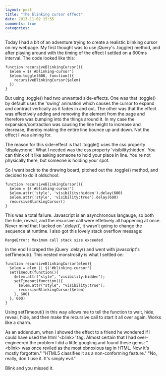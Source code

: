 ```yaml
---
layout: post
title: "The blinking cursor effect"
date: 2013-11-02 15:55
comments: true
categories:
---
```


Today I had a bit of an adventure trying to create a realistic blinking cursor on my webpage. My first thought was to use jQuery's .toggle() method, and after playing around with the timing of the effect I settled on a 600ms interval. The code looked like this:

	function recursiveBlinkingCursor(){
	  $elem = $('#blinking-cursor')
	  $elem.toggle(600, function(){
	    recursiveBlinkingCursor($elem)
	  })
	}

But using .toggle() had two unwanted side-effects. One was that .toggle() by default uses the 'swing' animation which causes the cursor to expand and contract vertically as it fades in and out. The other was that the effect was effectively adding and removing the element from the page and therefore was bumping into the things around it. In my case the expansion/contraction was causing the line height to increase and decrease, thereby making the entire line bounce up and down. Not the effect I was aiming for.

The reason for this side-effect is that .toggle() uses the css property 'display:none'. What I needed was the css property 'visibility:hidden'. You can think of it like asking someone to hold your place in line. You're not physically there, but someone is holding your spot.

So I went back to the drawing board, pitched out the .toggle() method, and decided to do it oldschool.

	function recursiveBlinkingCursor(){
	  $elem = $('#blinking-cursor')
	  $elem.attr('style', 'visibility:hidden').delay(600)
	  $elem.attr('style', 'visibility:true').delay(600)
	  recursiveBlinkingCursor()
	}

This was a total failure. Javascript is an asynchronous langauge, so both the hide, reveal, and the recursive call were effetively all happening at once. Never mind that I tacked on '.delay()', it wasn't going to change the sequence at runtime. I also got this lovely stack overflow message:

	RangeError: Maximum call stack size exceeded

In the end I scraped the jQuery .delay() and went with javascript's setTimeout(). This nested monstrosity is what I settled on:

	function recursiveBlinkingCursor(elem){
	  $elem = elem || $('#blinking-cursor')
	  setTimeout(function(){
	    $elem.attr("style", "visibility:hidden"); 
	    setTimeout(function(){
	      $elem.attr("style", "visibility:true"); 
	      recursiveBlinkingCursor($elem)
	    }, 600)
	  }, 600)
	}

Using setTimeout() in this way allows me to tell the function to wait, hide, reveal, hide, and then make the recursive call to start it all over again. Works like a charm.

As an addendum, when I showed the effect to a friend he wondered if I could have used the html '\<blink\>' tag. Almost certain that I had over-engineered the problem I did a little googling and found these gems: "\<blink\> was once reviled as the most obnoxious tag in HTML. Now it's mostly forgotten." "HTML5 classifies it as a non-conforming feature." "No, really, don't use it. It's simply evil."

Blink and you missed it.